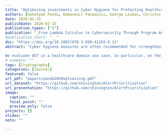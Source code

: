 ```yaml
---
title: "Optimizing investments in Cyber Hygiene for Protecting Healthcare Users"
authors: [Sakshyam Panda, Emmanouil Panaousis, George Loukas, Christos Laoudias]
date: 2020-02-15
publishDate: 2020-02-15
publication_types: ["1"]
publication: "_From Lambda Calculus to Cybersecurity Through Program Analysis_"
#publication_short: "__"
doi: "https://doi.org/10.1007/978-3-030-41103-9_11"
abstract: "Cyber hygiene measures are often recommended for strengthening an organization’s security posture, especially for protecting against social engineering attacks that target the human element. However, the related recommendations are typically the same for all organizations and their employees, regardless of the nature and the level of risk for different groups of users. Building upon an existing cybersecurity investment model, this paper presents a tool for optimal selection of cyber hygiene safeguards, which we refer as the Optimal Safeguards Tool (OST). The model combines game theory and combinatorial optimization (0-1 Knapsack) taking into account the probability of each user group to being attacked, the value of assets accessible by each group, and the efficacy of each control for a particular group. The model considers indirect cost as the time employees could require for learning and trainning against an implemented control. Utilizing a game-theoretic framework to support the Knapsack optimization problem permits us to optimally select safeguards’ application levels minimizing the aggregated expected damage within a security investment budget.

We evaluate OST in a healthcare domain use case. In particular, on the Critical Internet Security (CIS) Control group 17 for implementing security awareness and training programs for employees belonging to the ICT, clinical and administration personnel of a hospital. We compare the strategies implemented by OST against alternative common-sense defending approaches for three different types of attackers: Nash, Weighted and Opportunistic. Our results show that Nash defending strategies are consistently better than the competing strategies for all attacker types with a minor exception where the Nash defending strategy, for a specific game, performs at least as good as other common-sense approaches. Finally, we illustrate the alternative investment strategies on different Nash equilibria (called plans) and discuss the optimal choice using the framework of 0-1 Knapsack optimization."
# summary: ""
tags: [Cryptography]
categories: [Journal]
featured: false
url_pdf: "papers/panda2020optimizing.pdf"
url_dataset: "https://github.com/shinington/AlertPrioritization"
url_presentation: "https://github.com/shinington/AlertPrioritization"
image:
  caption: ""
  focal_point: ""
  preview_only: false
projects: []
slides: ""
note: ""

---
```

